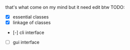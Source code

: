 that's what come on my mind but it need edit btw
TODO:
- [x] essential classes
- [x] linkage of classes
- [-] cli interface
- [ ] gui interface 
